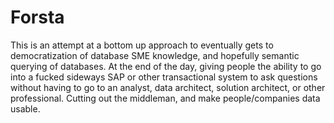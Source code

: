 # Forsta

This is an attempt at a bottom up approach to eventually gets to democratization of database SME knowledge, and hopefully semantic querying of databases. At the end of the day, giving people the ability to go into a fucked sideways SAP or other transactional system to ask questions without having to go to an analyst, data architect, solution architect, or other professional. Cutting out the middleman, and make people/companies data usable.
